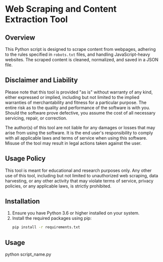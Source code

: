 # Web Scraping and Content Extraction Tool

## Overview
This Python script is designed to scrape content from webpages, adhering to the rules specified in `robots.txt` files, and handling JavaScript-heavy websites. The scraped content is cleaned, normalized, and saved in a JSON file.

## Disclaimer and Liability
Please note that this tool is provided "as is" without warranty of any kind, either expressed or implied, including but not limited to the implied warranties of merchantability and fitness for a particular purpose. The entire risk as to the quality and performance of the software is with you. Should the software prove defective, you assume the cost of all necessary servicing, repair, or correction.

The author(s) of this tool are not liable for any damages or losses that may arise from using the software. It is the end user's responsibility to comply with all applicable laws and terms of service when using this software. Misuse of the tool may result in legal actions taken against the user.

## Usage Policy
This tool is meant for educational and research purposes only. Any other use of this tool, including but not limited to unauthorized web scraping, data harvesting, or any other activity that may violate terms of service, privacy policies, or any applicable laws, is strictly prohibited.

## Installation
1. Ensure you have Python 3.6 or higher installed on your system.
2. Install the required packages using pip:
   ```bash
   pip install -r requirements.txt

## Usage
python script_name.py